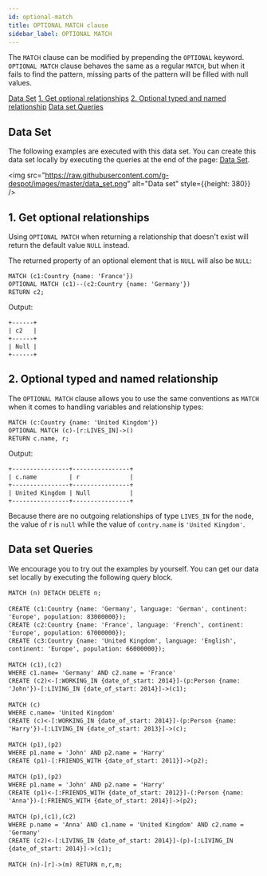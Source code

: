 ```yaml
---
id: optional-match
title: OPTIONAL MATCH clause
sidebar_label: OPTIONAL MATCH
---
```


The `MATCH` clause can be modified by prepending the `OPTIONAL` keyword. 
`OPTIONAL MATCH` clause behaves the same as a regular `MATCH`, but when it fails to find the pattern, 
missing parts of the pattern will be filled with null values.

[Data Set](#data-set)
[1. Get optional relationships](#1-get-optional-relationships)
[2. Optional typed and named relationship](#2-optional-typed-and-named-relationship)
[Data set Queries](#data-set-queries)

## Data Set

The following examples are executed with this data set. You can create this data set 
locally by executing the queries at the end of the page: [Data Set](#data-set-queries).

<img
  src="https://raw.githubusercontent.com/g-despot/images/master/data_set.png"
  alt="Data set"
  style={{height: 380}}
/>

## 1. Get optional relationships

Using `OPTIONAL MATCH` when returning a relationship that doesn't exist will return the default value `NULL` instead.

The returned property of an optional element that is `NULL` will also be `NULL`:

```cypher
MATCH (c1:Country {name: 'France'})
OPTIONAL MATCH (c1)--(c2:Country {name: 'Germany'})
RETURN c2;
```

Output:
```nocopy
+------+
| c2   |
+------+
| Null |
+------+
```

## 2. Optional typed and named relationship

The `OPTIONAL MATCH` clause allows you to use the same conventions as `MATCH` when it comes to handling variables and relationship types:

```cypher
MATCH (c:Country {name: 'United Kingdom'})
OPTIONAL MATCH (c)-[r:LIVES_IN]->()
RETURN c.name, r;
```

Output:
```nocopy
+----------------+----------------+
| c.name         | r              |
+----------------+----------------+
| United Kingdom | Null           |
+----------------+----------------+
```

Because there are no outgoing relationships of type `LIVES_IN` for the node, the value of r is `null` while the value of `contry.name` is `'United Kingdom'`.

## Data set Queries

We encourage you to try out the examples by yourself.
You can get our data set locally by executing the following query block.

```cypher
MATCH (n) DETACH DELETE n;

CREATE (c1:Country {name: 'Germany', language: 'German', continent: 'Europe', population: 83000000});
CREATE (c2:Country {name: 'France', language: 'French', continent: 'Europe', population: 67000000});
CREATE (c3:Country {name: 'United Kingdom', language: 'English', continent: 'Europe', population: 66000000});

MATCH (c1),(c2)
WHERE c1.name= 'Germany' AND c2.name = 'France'
CREATE (c2)<-[:WORKING_IN {date_of_start: 2014}]-(p:Person {name: 'John'})-[:LIVING_IN {date_of_start: 2014}]->(c1);

MATCH (c)
WHERE c.name= 'United Kingdom'
CREATE (c)<-[:WORKING_IN {date_of_start: 2014}]-(p:Person {name: 'Harry'})-[:LIVING_IN {date_of_start: 2013}]->(c);

MATCH (p1),(p2)
WHERE p1.name = 'John' AND p2.name = 'Harry'
CREATE (p1)-[:FRIENDS_WITH {date_of_start: 2011}]->(p2);

MATCH (p1),(p2)
WHERE p1.name = 'John' AND p2.name = 'Harry'
CREATE (p1)<-[:FRIENDS_WITH {date_of_start: 2012}]-(:Person {name: 'Anna'})-[:FRIENDS_WITH {date_of_start: 2014}]->(p2);

MATCH (p),(c1),(c2)
WHERE p.name = 'Anna' AND c1.name = 'United Kingdom' AND c2.name = 'Germany'
CREATE (c2)<-[:LIVING_IN {date_of_start: 2014}]-(p)-[:LIVING_IN {date_of_start: 2014}]->(c1);

MATCH (n)-[r]->(m) RETURN n,r,m;
```